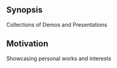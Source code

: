 ## Synopsis

Collections of Demos and Presentations


## Motivation

Showcasing personal works and interests
